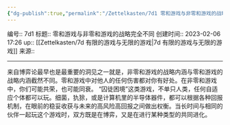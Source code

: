 ```yaml
---
{"dg-publish":true,"permalink":"/Zettelkasten/7d1 零和游戏与非零和游戏的战略完全不同/","dgPassFrontmatter":true}
---
```



编号:: 7d1
标题:: 零和游戏与非零和游戏的战略完全不同
创建时间:: 2023-02-06 17:26
up:: [[Zettelkasten/7d 有限的游戏与无限的游戏\|7d 有限的游戏与无限的游戏]]
来源:: 

---
来自博弈论最早也是最重要的洞见之一就是，非零和游戏的战略内涵与零和游戏的战略内涵截然不同。零和游戏中对他人的任何伤害都对你有好处。在非零和游戏中，你们可能共荣，也可能同衰。
“囚徒困境”这类游戏，不单只人类，任何自适应个体都可以玩。细菌，犰狳，或是计算机里的半导体器件，都可以根据各种回报机制，在眼前的稳妥收获与未来的高风险高回报之间做出权衡。当长时间与相同的伙伴一起玩这个游戏时，双方既是在博弈，又是在进行某种类型的共同进化。
